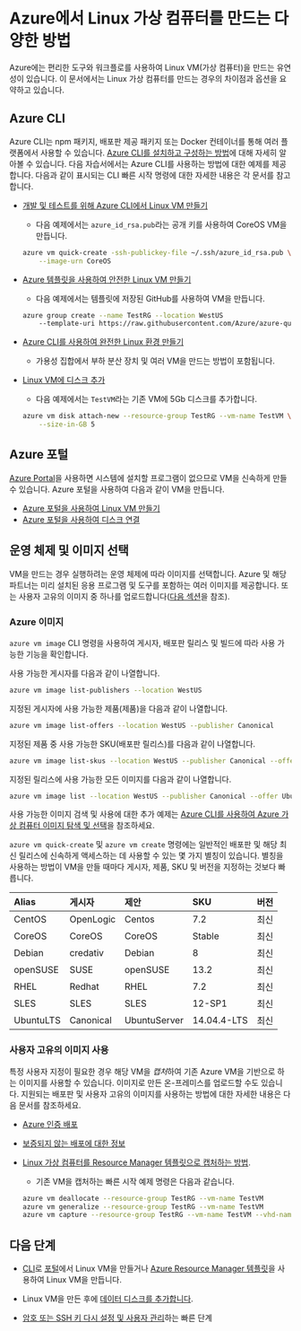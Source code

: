 <properties
	pageTitle="Linux VM을 만드는 다양한 방법 | Microsoft Azure"
	description="각 방법에 대한 도구 및 자습서를 비롯하여 Azure에 Linux 가상 컴퓨터를 만드는 다양한 방법을 알아봅니다."
	services="virtual-machines-linux"
	documentationCenter=""
	authors="iainfoulds"
	manager="timlt"
	editor=""
	tags="azure-resource-manager"/>

<tags
	ms.service="virtual-machines-linux"
	ms.devlang="na"
	ms.topic="get-started-article"
	ms.tgt_pltfrm="vm-linux"
	ms.workload="infrastructure-services"
	ms.date="09/27/2016"
	ms.author="iainfou"/>

# Azure에서 Linux 가상 컴퓨터를 만드는 다양한 방법

Azure에는 편리한 도구와 워크플로를 사용하여 Linux VM(가상 컴퓨터)을 만드는 유연성이 있습니다. 이 문서에서는 Linux 가상 컴퓨터를 만드는 경우의 차이점과 옵션을 요약하고 있습니다.


## Azure CLI 

Azure CLI는 npm 패키지, 배포판 제공 패키지 또는 Docker 컨테이너를 통해 여러 플랫폼에서 사용할 수 있습니다. [Azure CLI를 설치하고 구성하는 방법](../xplat-cli-install.md)에 대해 자세히 알아볼 수 있습니다. 다음 자습서에서는 Azure CLI를 사용하는 방법에 대한 예제를 제공합니다. 다음과 같이 표시되는 CLI 빠른 시작 명령에 대한 자세한 내용은 각 문서를 참고합니다.

- [개발 및 테스트를 위해 Azure CLI에서 Linux VM 만들기](virtual-machines-linux-quick-create-cli.md)
	- 다음 예제에서는 `azure_id_rsa.pub`라는 공개 키를 사용하여 CoreOS VM을 만듭니다.

	```bash
	azure vm quick-create -ssh-publickey-file ~/.ssh/azure_id_rsa.pub \
		--image-urn CoreOS
	```

- [Azure 템플릿을 사용하여 안전한 Linux VM 만들기](virtual-machines-linux-create-ssh-secured-vm-from-template.md)
	- 다음 예제에서는 템플릿에 저장된 GitHub를 사용하여 VM을 만듭니다.

	```bash
	azure group create --name TestRG --location WestUS 
		--template-uri https://raw.githubusercontent.com/Azure/azure-quickstart-templates/master/101-vm-sshkey/azuredeploy.json
	```

- [Azure CLI를 사용하여 완전한 Linux 환경 만들기](virtual-machines-linux-create-cli-complete.md)
	- 가용성 집합에서 부하 분산 장치 및 여러 VM을 만드는 방법이 포함됩니다.

- [Linux VM에 디스크 추가](virtual-machines-linux-add-disk.md)
	- 다음 예제에서는 `TestVM`라는 기존 VM에 5Gb 디스크를 추가합니다.

	```bash
	azure vm disk attach-new --resource-group TestRG --vm-name TestVM \
		--size-in-GB 5
	```

## Azure 포털

[Azure Portal](https://portal.azure.com)을 사용하면 시스템에 설치할 프로그램이 없으므로 VM을 신속하게 만들 수 있습니다. Azure 포털을 사용하여 다음과 같이 VM을 만듭니다.

- [Azure 포털을 사용하여 Linux VM 만들기](virtual-machines-linux-quick-create-portal.md)
- [Azure 포털을 사용하여 디스크 연결](virtual-machines-linux-attach-disk-portal.md)


## 운영 체제 및 이미지 선택
VM을 만드는 경우 실행하려는 운영 체제에 따라 이미지를 선택합니다. Azure 및 해당 파트너는 미리 설치된 응용 프로그램 및 도구를 포함하는 여러 이미지를 제공합니다. 또는 사용자 고유의 이미지 중 하나를 업로드합니다([다음 섹션](#use-your-own-image)을 참조).

### Azure 이미지
`azure vm image` CLI 명령을 사용하여 게시자, 배포판 릴리스 및 빌드에 따라 사용 가능한 기능을 확인합니다.

사용 가능한 게시자를 다음과 같이 나열합니다.

```bash
azure vm image list-publishers --location WestUS
```

지정된 게시자에 사용 가능한 제품(제품)을 다음과 같이 나열합니다.

```bash
azure vm image list-offers --location WestUS --publisher Canonical
```

지정된 제품 중 사용 가능한 SKU(배포판 릴리스)를 다음과 같이 나열합니다.

```bash
azure vm image list-skus --location WestUS --publisher Canonical --offer UbuntuServer
```

지정된 릴리스에 사용 가능한 모든 이미지를 다음과 같이 나열합니다.

```bash
azure vm image list --location WestUS --publisher Canonical --offer UbuntuServer --sku 16.04.0-LTS
```

사용 가능한 이미지 검색 및 사용에 대한 추가 예제는 [Azure CLI를 사용하여 Azure 가상 컴퓨터 이미지 탐색 및 선택](virtual-machines-linux-cli-ps-findimage.md)을 참조하세요.

`azure vm quick-create` 및 `azure vm create` 명령에는 일반적인 배포판 및 해당 최신 릴리스에 신속하게 액세스하는 데 사용할 수 있는 몇 가지 별칭이 있습니다. 별칭을 사용하는 방법이 VM을 만들 때마다 게시자, 제품, SKU 및 버전을 지정하는 것보다 빠릅니다.

| Alias | 게시자 | 제안 | SKU | 버전 |
|:----------|:----------|:-------------|:------------|:--------|
| CentOS | OpenLogic | Centos | 7\.2 | 최신 |
| CoreOS | CoreOS | CoreOS | Stable | 최신 |
| Debian | credativ | Debian | 8 | 최신 |
| openSUSE | SUSE | openSUSE | 13\.2 | 최신 |
| RHEL | Redhat | RHEL | 7\.2 | 최신 |
| SLES | SLES | SLES | 12-SP1 | 최신 |
| UbuntuLTS | Canonical | UbuntuServer | 14\.04.4-LTS | 최신 |

### 사용자 고유의 이미지 사용

특정 사용자 지정이 필요한 경우 해당 VM을 *캡처*하여 기존 Azure VM을 기반으로 하는 이미지를 사용할 수 있습니다. 이미지로 만든 온-프레미스를 업로드할 수도 있습니다. 지원되는 배포판 및 사용자 고유의 이미지를 사용하는 방법에 대한 자세한 내용은 다음 문서를 참조하세요.

- [Azure 인증 배포](virtual-machines-linux-endorsed-distros.md)

- [보증되지 않는 배포에 대한 정보](virtual-machines-linux-create-upload-generic.md)

- [Linux 가상 컴퓨터를 Resource Manager 템플릿으로 캡처하는 방법](virtual-machines-linux-capture-image.md).
	- 기존 VM을 캡처하는 빠른 시작 예제 명령은 다음과 같습니다.

	```bash
	azure vm deallocate --resource-group TestRG --vm-name TestVM
	azure vm generalize --resource-group TestRG --vm-name TestVM
	azure vm capture --resource-group TestRG --vm-name TestVM --vhd-name-prefix CapturedVM
	```

## 다음 단계

- [CLI](virtual-machines-linux-quick-create-cli.md)로 [포털](virtual-machines-linux-quick-create-portal.md)에서 Linux VM을 만들거나 [Azure Resource Manager 템플릿](virtual-machines-linux-cli-deploy-templates.md)을 사용하여 Linux VM을 만듭니다.

- Linux VM을 만든 후에 [데이터 디스크를 추가합니다](virtual-machines-linux-add-disk.md).

- [암호 또는 SSH 키 다시 설정 및 사용자 관리](virtual-machines-linux-using-vmaccess-extension.md)하는 빠른 단계

<!---HONumber=AcomDC_0928_2016-->